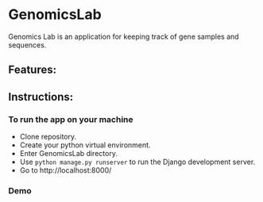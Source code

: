 # GenomicsLab
Genomics Lab is an application for keeping track of gene samples and sequences.

## Features:


## Instructions:
### To run the app on your machine
- Clone repository.
- Create your python virtual environment.
- Enter GenomicsLab directory.
- Use `python manage.py runserver` to run the Django development server.
- Go to http://localhost:8000/ 

### Demo


